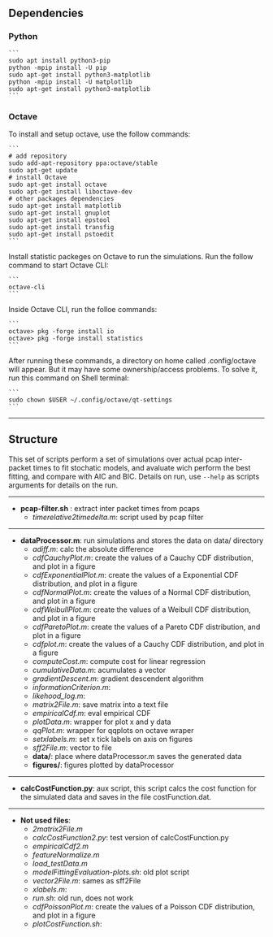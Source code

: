 ## Dependencies


### Python

    ```
    sudo apt install python3-pip
    python -mpip install -U pip
    sudo apt-get install python3-matplotlib
    python -mpip install -U matplotlib
    sudo apt-get install python3-matplotlib
    ```

### Octave

To install and setup octave, use the follow commands:

    ```
    # add repository
    sudo add-apt-repository ppa:octave/stable
    sudo apt-get update
    # install Octave
    sudo apt-get install octave
    sudo apt-get install liboctave-dev
    # other packages dependencies
    sudo apt-get install matplotlib
    sudo apt-get install gnuplot
    sudo apt-get install epstool
    sudo apt-get install transfig
    sudo apt-get install pstoedit
    ```

Install statistic packeges on Octave to run the simulations. Run the follow command to start Octave CLI:

    ```
    octave-cli
    ```

Inside Octave CLI, run the folloe commands:

    ```
    octave> pkg -forge install io
    octave> pkg -forge install statistics
    ```

After running these commands, a directory on home called .config/octave will appear. But it may have some ownership/access problems. To solve it, run this command on Shell terminal:

    ```
    sudo chown $USER ~/.config/octave/qt-settings
    ```

---

## Structure

This set of scripts perform a set of simulations  over actual pcap inter-packet times to fit stochatic models, and avaluate  wich perform the best fitting, and compare with AIC and BIC. Details on run, use `--help` as scripts arguments for details on the run.

---

- __pcap-filter.sh__ : extract inter packet times from pcaps
    + _timerelative2timedelta.m_: script used by pcap filter


---

- __dataProcessor.m__: run simulations and stores the data on data/ directory
    + _adiff.m_: calc the absolute difference 
    + _cdfCauchyPlot.m_: create the values of a Cauchy CDF  distribution, and plot in a figure
    + _cdfExponentialPlot.m_: create the values of a Exponential CDF  distribution, and plot in a figure
    + _cdfNormalPlot.m_: create the values of a Normal CDF  distribution, and plot in a figure
    + _cdfWeibullPlot.m_: create the values of a Weibull CDF  distribution, and plot in a figure
    + _cdfParetoPlot.m_: create the values of a Pareto CDF  distribution, and plot in a figure
    + _cdfplot.m_: create the values of a Cauchy CDF  distribution, and plot in a figure
    + _computeCost.m_: compute cost for linear regression
    + _cumulativeData.m_: acumulates a vector
    + _gradientDescent.m_: gradient descendent algorithm
    + _informationCriterion.m_:
    + _likehood\_log.m_:
    + _matrix2File.m_: save matrix into a text file
    + _empiricalCdf.m_: eval empirical CDF
    + _plotData.m_: wrapper for plot x and y data
    + _qqPlot.m_: wrapper for qqplots on octave wraper
    + _setxlabels.m_: set x tick labels on axis on figures
    + _sff2File.m_: vector to file
    + __data/__: place where dataProcessor.m saves the generated data
    + __figures/__: figures plotted by dataProcessor

---

- __calcCostFunction.py__: aux script, this script calcs the cost function for the simulated data and saves in the file costFunction.dat.

---

- __Not used files__:
    - _2matrix2File.m_
    - _calcCostFunction2.py_: test version of calcCostFunction.py
    - _empiricalCdf2.m_ 
    - _featureNormalize.m_
    - _load_testData.m_
    - _modelFittingEvaluation-plots.sh_: old plot script
    - _vector2File.m_: sames as sff2File
    - _xlabels.m_: 
    - _run.sh_: old run, does not work
    - _cdfPoissonPlot.m_: create the values of a Poisson CDF  distribution, and plot in a figure
    - _plotCostFunction.sh_: 









